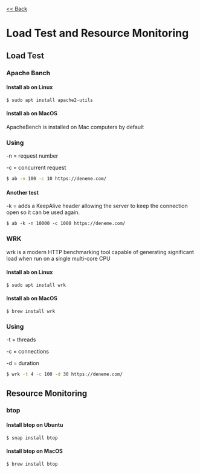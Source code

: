 [<< Back](README.md)

# Load Test and Resource Monitoring


## Load Test

### Apache Banch

#### Install ab on Linux
```
$ sudo apt install apache2-utils
```
#### Install ab on MacOS
ApacheBench is installed on Mac computers by default

### Using
-n = request number

-c = concurrent request
```bash
$ ab -n 100 -c 10 https://deneme.com/
```

#### Another test 
-k = adds a KeepAlive header allowing the server to keep the connection open so it can be used again.
```
$ ab -k -n 10000 -c 1000 https://deneme.com/
```

### WRK
wrk is a modern HTTP benchmarking tool capable of generating significant load when run on a single multi-core CPU

#### Install ab on Linux
```
$ sudo apt install wrk
```
#### Install ab on MacOS
```
$ brew install wrk
```

### Using
-t = threads

-c = connections

-d = duration
```bash
$ wrk -t 4 -c 100 -d 30 https://deneme.com/
```


## Resource Monitoring

### btop

#### Install btop on Ubuntu
```
$ snap install btop
```
#### Install btop on MacOS
```
$ brew install btop
```

